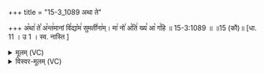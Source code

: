 +++
title = "15-3_1089 अथा ते"

+++
अ꣡था꣢ ते꣣ अ꣡न्त꣢मानां वि꣣द्या꣡म꣢ सुमती꣣ना꣢म्। मा꣢ नो꣣ अ꣡ति꣢ ख्य꣣ आ꣡ ग꣢हि ॥ 15-3:1089 ॥ ॥15 (कौ)॥ [धा. 11 । उ 1 । स्व. नास्ति ]

<details><summary>मूलम् (VC)</summary>

अ꣡था꣢ ते꣣ अ꣡न्त꣢मानां वि꣣द्या꣡म꣢ सुमती꣣ना꣢म् । मा꣢ नो꣣ अ꣡ति꣢ ख्य꣣ आ꣡ ग꣢हि ॥१०८९॥
</details>

<details><summary>विस्वर-मूलम् (VC)</summary>

अथा ते अन्तमानां विद्याम सुमतीनाम् । मा नो अति ख्य आ गहि ॥१०८९॥
</details>